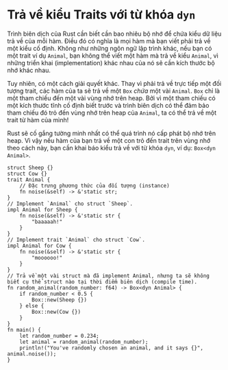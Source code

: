 # Trả về kiểu Traits với từ khóa `dyn`

Trình biên dịch của Rust cần biết cần bao nhiêu bộ nhớ để chứa kiểu dữ liệu trả về của mỗi hàm. Điều đó có nghĩa là mọi hàm mà bạn viết phải trả về một kiểu cố định. Không như những ngôn ngữ lập trình khác, nếu bạn có một trait ví dụ `Animal`, bạn không thể viết một hàm mà trả về kiểu `Animal`, vì những triển khai (implementation) khác nhau của nó sẽ cần kích thước bộ nhớ khác nhau.

Tuy nhiên, có một cách giải quyết khác. Thay vì phải trả về trực tiếp một đối tượng trait, các hàm của ta sẽ trả về một `Box` _chứa_ một vài `Animal`. `Box` chỉ là một tham chiếu đến một vài vùng nhớ trên heap. Bởi vì một tham chiếu có một kích thước tĩnh cố định biết trước và trình biên dịch có thể đảm bảo tham chiếu đó trỏ đến vùng nhớ trên heap của `Animal`, ta có thể trả về một trait từ hàm của mình!

Rust sẽ cố gắng tường minh nhất có thể quá trình nó cấp phát bộ nhớ trên heap. Vì vậy nếu hàm của bạn trả về một con trỏ đến trait trên vùng nhớ theo cách này, bạn cần khai báo kiểu trả về với từ khóa `dyn`, ví dụ: `Box<dyn Animal>`.

```rust,editable
struct Sheep {}
struct Cow {}
trait Animal {
    // Đặc trưng phương thức của đối tượng (instance)
    fn noise(&self) -> &'static str;
}
// Implement `Animal` cho struct `Sheep`.
impl Animal for Sheep {
    fn noise(&self) -> &'static str {
        "baaaaah!"
    }
}
// Implement trait `Animal` cho struct `Cow`.
impl Animal for Cow {
    fn noise(&self) -> &'static str {
        "moooooo!"
    }
}
// Trả về một vài struct mà đã implement Animal, nhưng ta sẽ không biết cụ thể struct nào tại thời điểm biên dịch (compile time).
fn random_animal(random_number: f64) -> Box<dyn Animal> {
    if random_number < 0.5 {
        Box::new(Sheep {})
    } else {
        Box::new(Cow {})
    }
}
fn main() {
    let random_number = 0.234;
    let animal = random_animal(random_number);
    println!("You've randomly chosen an animal, and it says {}", animal.noise());
}
```
